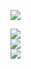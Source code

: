 <img src="Screenshot 2024-08-21 at 12.31.46 AM.png"><br>

<img src="Screenshot 2024-08-21 at 12.32.06 AM.png"><br>
<img src="Screenshot 2024-08-21 at 12.32.14 AM.png"><br>
<img src="Screenshot 2024-08-21 at 12.32.44 AM.png">

